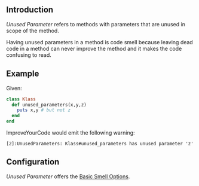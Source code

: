## Introduction

_Unused Parameter_ refers to methods with parameters that are unused in scope of the method.

Having unused parameters in a method is code smell because leaving dead code in
a method can never improve the method and it makes the code confusing to read.

## Example

Given:

```Ruby
class Klass
  def unused_parameters(x,y,z)
    puts x,y # but not z
  end
end
```

ImproveYourCode would emit the following warning:

```
[2]:UnusedParameters: Klass#unused_parameters has unused parameter 'z'
```

## Configuration

_Unused Parameter_ offers the [Basic Smell Options](Basic-Smell-Options.md).

